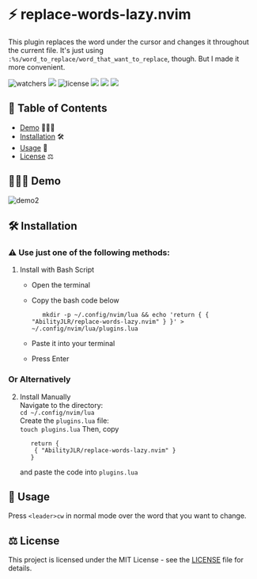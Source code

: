 # ⚡️ replace-words-lazy.nvim
This plugin replaces the word under the cursor and changes it throughout the current file.
It's just using `:%s/word_to_replace/word_that_want_to_replace`, though. But I made it more convenient.

![watchers](https://custom-icon-badges.demolab.com/github/watchers/abilityjlr/replace-words-lazyvim?logo=eye&style=social&logoColor=black)
![](https://custom-icon-badges.demolab.com/github/stars/abilityjlr/replace-words-lazyvim?logo=star&style=social&logoColor=black)
![license](https://custom-icon-badges.demolab.com/github/license/abilityjlr/replace-words-lazyvim?logo=law&logoColor=white)
![](https://custom-icon-badges.demolab.com/github/issues-pr-closed/abilityjlr/replace-words-lazyvim?color=purple&logo=git-pull-request&logoColor=white)
![](https://custom-icon-badges.demolab.com/github/issues-raw/abilityjlr/replace-words-lazyvim?logo=issue)
![](https://custom-icon-badges.demolab.com/github/v/tag/abilityjlr/replace-words-lazyvim?logo=tag&logoColor=white)

## 📖 Table of Contents 
- [Demo](#demo) 👨🏻‍💻
- [Installation](#installation) 🛠️
- [Usage](#usage) 🚀
- [License](#license) ⚖️

## 👨🏻‍💻 Demo 

![demo2](https://github.com/AbilityJLR/replace-words-lazy.nvim/assets/71693169/48e15ab9-6c28-47fc-91a6-aacfc23544d4)

## 🛠️ Installation 
   ### ⚠️ Use just one of the following methods:
   
   1. Install with Bash Script
         - Open the terminal
         - Copy the bash code below
           
            ```
               mkdir -p ~/.config/nvim/lua && echo 'return { { "AbilityJLR/replace-words-lazy.nvim" } }' > ~/.config/nvim/lua/plugins.lua
            ```
         - Paste it into your terminal
         - Press Enter
           
   ### Or Alternatively
   
   2. Install Manually<br>
      Navigate to the directory:<br>
   `cd ~/.config/nvim/lua`<br>
   Create the `plugins.lua` file:<br>
   `touch plugins.lua`
      Then, copy
      
      ```
         return {
          { "AbilityJLR/replace-words-lazy.nvim" }
         }
      ```
      and paste the code into `plugins.lua`
   
## 🚀 Usage 

Press `<leader>cw` in normal mode over the word that you want to change.

<!-- will add this below function later -->
<!-- Alternatively, you can modify this line at the very bottom of the `/lua/replace-words.lua` file:
`vim.keymap.set("n", "<leader>cw", function()` to change any key you want. -->

## ⚖️ License 

This project is licensed under the MIT License - see the [LICENSE](LICENSE) file for details.
